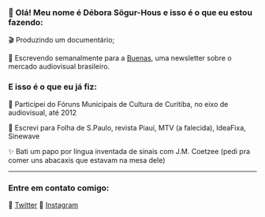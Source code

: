 ### 👋 Olá! Meu nome é Débora Sögur-Hous e isso é o que eu estou fazendo:

🎬 Produzindo um documentário;

💌 Escrevendo semanalmente para a [Buenas](https://buttondown.email/buenas), uma newsletter sobre o mercado audiovisual brasileiro.

### E isso é o que eu já fiz:
📣 Participei do Fóruns Municipais de Cultura de Curitiba, no eixo de audiovisual, até 2012

📝 Escrevi para Folha de S.Paulo, revista Piauí, MTV (a falecida), IdeaFixa, Sinewave

✨ Bati um papo por língua inventada de sinais com J.M. Coetzee (pedi pra comer uns abacaxis que estavam na mesa dele)
***

### Entre em contato comigo:
🐣 [Twitter](twitter.com/imstickingwithu)
📸 [Instagram](instagram.com/deborasogurhous)
